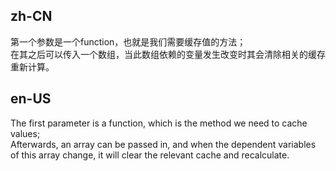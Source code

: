 ## zh-CN

第一个参数是一个function，也就是我们需要缓存值的方法；  
在其之后可以传入一个数组，当此数组依赖的变量发生改变时其会清除相关的缓存重新计算。

## en-US

The first parameter is a function, which is the method we need to cache values;  
Afterwards, an array can be passed in, and when the dependent variables of this array change, it will clear the relevant cache and recalculate.

